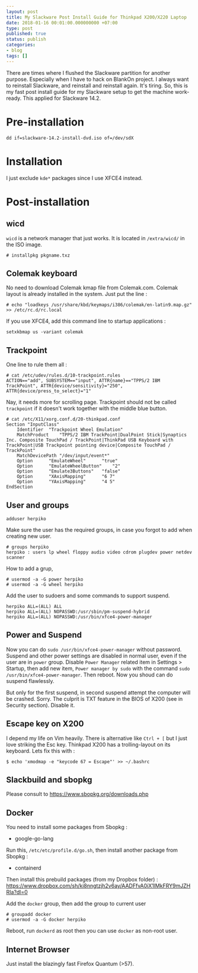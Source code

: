 ```yaml
---
layout: post
title: My Slackware Post Install Guide for Thinkpad X200/X220 Laptop
date: 2018-01-16 00:01:00.000000000 +07:00
type: post
published: true
status: publish
categories:
- blog
tags: []
---
```



There are times where I flushed the Slackware partition for another purpose. Especially when I have to hack on BlankOn project. I always want to reinstall Slackware, and reinstall and reinstall again. It's tiring. So, this is my fast post install guide for my Slackware setup to get the machine work-ready. This applied for Slackware 14.2.

# Pre-installation

```
dd if=slackware-14.2-install-dvd.iso of=/dev/sdX

```

# Installation

I just exclude `kde*` packages since I use XFCE4 instead.

# Post-installation

## wicd

`wicd` is a network manager that just works. It is located in `/extra/wicd/` in the ISO image.

```
# installpkg pkgname.txz
```

## Colemak keyboard

No need to download Colemak kmap file from Colemak.com. Colemak layout is already installed in the system. Just put the line :

```
# echo "loadkeys /usr/share/kbd/keymaps/i386/colemak/en-latin9.map.gz" >> /etc/rc.d/rc.local
```

If you use XFCE4, add this command line to startup applications :

```
setxkbmap us -variant colemak
```

## Trackpoint

One line to rule them all :

```
# cat /etc/udev/rules.d/10-trackpoint.rules
ACTION=="add", SUBSYSTEM=="input", ATTR{name}=="TPPS/2 IBM TrackPoint", ATTR{device/sensitivity}="250", ATTR{device/press_to_select}="1"
```
Nay, it needs more for scrolling page. Trackpoint should not be called `trackpoint` if it doesn't work together with the middle blue button.

```
# cat /etc/X11/xorg.conf.d/20-thinkpad.conf
Section "InputClass"
	Identifier	"Trackpoint Wheel Emulation"
	MatchProduct	"TPPS/2 IBM TrackPoint|DualPoint Stick|Synaptics Inc. Composite TouchPad / TrackPoint|ThinkPad USB Keyboard with TrackPoint|USB Trackpoint pointing device|Composite TouchPad / TrackPoint"
	MatchDevicePath	"/dev/input/event*"
	Option		"EmulateWheel"		"true"
	Option		"EmulateWheelButton"	"2"
	Option		"Emulate3Buttons"	"false"
	Option		"XAxisMapping"		"6 7"
	Option		"YAxisMapping"		"4 5"
EndSection
```

## User and groups

```
adduser herpiko
```

Make sure the user has the required groups, in case you forgot to add when creating new user.

```
# groups herpiko
herpiko : users lp wheel floppy audio video cdrom plugdev power netdev scanner
```

How to add a grup,

```
# usermod -a -G power herpiko
# usermod -a -G wheel herpiko
```

Add the user to sudoers and some commands to support suspend.

```
herpiko ALL=(ALL) ALL
herpiko ALL=(ALL) NOPASSWD:/usr/sbin/pm-suspend-hybrid
herpiko ALL=(ALL) NOPASSWD:/usr/bin/xfce4-power-manager
```

## Power and Suspend

Now you can do `sudo /usr/bin/xfce4-power-manager` without password. Suspend and other power settings are disabled in normal user, even if the user are in `power` group. Disable `Power Manager` related item in Settings > Startup, then add new item, `Power manager by sudo` with the command `sudo /usr/bin/xfce4-power-manager`. Then reboot. Now you shoud can do suspend flawlessly.

But only for the first suspend, in second suspend attempt the computer will be crashed. Sorry. The culprit is TXT feature in the BIOS of X200 (see in Security section). Disable it. 

## Escape key on X200

I depend my life on Vim heavily. There is alternative like `Ctrl + [` but I just love striking the Esc key. Thinkpad X200 has a trolling-layout on its keyboard. Lets fix this with :

```
$ echo 'xmodmap -e "keycode 67 = Escape"' >> ~/.bashrc
```



## Slackbuild and sbopkg

Please consult to https://www.sbopkg.org/downloads.php

## Docker

You need to install some packages from Sbopkg :

- google-go-lang

Run this, `/etc/etc/profile.d/go.sh`, then install another package from Sbopkg :

- containerd

Then install this prebuild packages (from my Dropbox folder) : https://www.dropbox.com/sh/ki8nngtzjh2v6ay/AADFfvA0iX1lMkFRY9mJZHRIa?dl=0

Add the `docker` group, then add the group to current user

```
# groupadd docker
# usermod -a -G docker herpiko
```

Reboot, run `dockerd` as root then you can use `docker` as non-root user. 

## Internet Browser

Just install the blazingly fast Firefox Quantum (>57).


